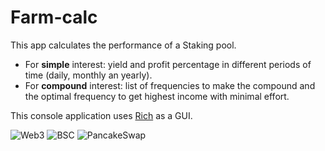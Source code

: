 # Farm-calc

This app calculates the performance of a Staking pool. 
- For **simple** interest: yield and profit percentage in different periods of time (daily, monthly an yearly). 
- For **compound** interest: list of frequencies to make the compound and the optimal frequency to get highest income with minimal effort.

This console application uses [Rich](https://github.com/willmcgugan/rich) as a GUI.

![Web3](https://img.shields.io/badge/-Web3.py-gray?style=flat&logo=ethereum)
![BSC](https://img.shields.io/badge/-BSC-gray?style=flat&logo=binance)
![PancakeSwap](https://img.shields.io/badge/-%F0%9F%A5%9E%20PancakeSwap-gray?style=flat)
